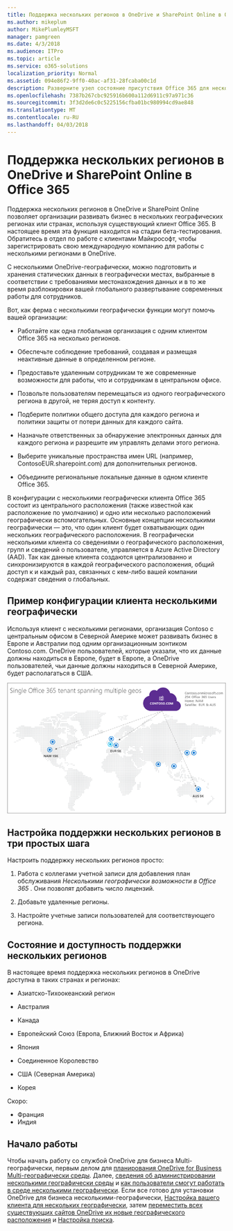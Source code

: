 ```yaml
---
title: Поддержка нескольких регионов в OneDrive и SharePoint Online в Office 365
ms.author: mikeplum
author: MikePlumleyMSFT
manager: pamgreen
ms.date: 4/3/2018
ms.audience: ITPro
ms.topic: article
ms.service: o365-solutions
localization_priority: Normal
ms.assetid: 094e86f2-9ff0-40ac-af31-28fcaba00c1d
description: Разверните узел состояние присутствия Office 365 для нескольких географических регионов с несколькими географически возможности в OneDrive и SharePoint Online.
ms.openlocfilehash: 7387b267cbc925916b600a112d6911c97a971c36
ms.sourcegitcommit: 3f3d2de6c0c5225156cfba01bc980994cd9ae848
ms.translationtype: MT
ms.contentlocale: ru-RU
ms.lasthandoff: 04/03/2018
---
```

# <a name="multi-geo-capabilities-in-onedrive-and-sharepoint-online-in-office-365"></a>Поддержка нескольких регионов в OneDrive и SharePoint Online в Office 365

Поддержка нескольких регионов в OneDrive и SharePoint Online позволяет организации развивать бизнес в нескольких географических регионах или странах, используя существующий клиент Office 365. В настоящее время эта функция находится на стадии бета-тестирования. Обратитесь в отдел по работе с клиентами Майкрософт, чтобы зарегистрировать свою международную компанию для работы с несколькими регионами в OneDrive.
  
С несколькими OneDrive-географически, можно подготовить и хранения статических данных в географически местах, выбранные в соответствии с требованиями местонахождения данных и в то же время разблокировки вашей глобального развертывание современных работы для сотрудников.
  
Вот, как ферма с несколькими географически функции могут помочь вашей организации:
  
- Работайте как одна глобальная организация с одним клиентом Office 365 на несколько регионов.
    
- Обеспечьте соблюдение требований, создавая и размещая неактивные данные в определенном регионе.
    
- Предоставьте удаленным сотрудникам те же современные возможности для работы, что и сотрудникам в центральном офисе.
    
- Позвольте пользователям перемещаться из одного географического региона в другой, не теряя доступ к контенту.
    
- Подберите политики общего доступа для каждого региона и политики защиты от потери данных для каждого сайта.
    
- Назначьте ответственных за обнаружение электронных данных для каждого региона и разрешите им управлять делами этого региона.
    
- Выберите уникальные пространства имен URL (например, ContosoEUR.sharepoint.com) для дополнительных регионов.
    
- Объедините региональные локальные данные в одном клиенте Office 365.
    
В конфигурации с несколькими географически клиента Office 365 состоит из центрального расположения (также известной как расположение по умолчанию) и одно или несколько расположений географически вспомогательных. Основные концепции несколькими географически — это, что один клиент будет охватывающих один нескольких географического расположения. В географически несколькими клиента со сведениями о географического расположения, групп и сведений о пользователе, управляется в Azure Active Directory (AAD). Так как данные клиента создаются централизованно и синхронизируются в каждой географического расположения, общий доступ к и каждый раз, связанных с кем-либо вашей компании содержат сведения о глобальных.
  
## <a name="sample-multi-geo-tenant-configuration"></a>Пример конфигурации клиента несколькими географически

Используя клиент с несколькими регионами, организация Contoso с центральным офисом в Северной Америке может развивать бизнес в Европе и Австралии под одним организационным зонтиком Contoso.com. OneDrive пользователей, которые указали, что их данные должны находиться в Европе, будет в Европе, а OneDrive пользователей, чьи данные должны находиться в Северной Америке, будет располагаться в США.
  
![Карта мира, отражающая географического расположения для Contoso и другие доступные географического расположения](images/df317ccc-2e53-411d-9211-a5aee63ca1e5.png)
  
## <a name="get-multi-geo-features-in-three-simple-steps"></a>Настройка поддержки нескольких регионов в три простых шага

Настроить поддержку нескольких регионов просто:
  
1. Работа с коллегами учетной записи для добавления план обслуживания _Несколькими географически возможности в Office 365_ . Они позволят добавить число лицензий.
    
2. Добавьте удаленные регионы.
    
3. Настройте учетные записи пользователей для соответствующего региона.
    
## <a name="multi-geo-status-and-availability"></a>Состояние и доступность поддержки нескольких регионов

В настоящее время поддержка нескольких регионов в OneDrive доступна в таких странах и регионах:
  
- Азиатско-Тихоокеанский регион
    
- Австралия
    
- Канада
    
- Европейский Союз (Европа, Ближний Восток и Африка)
    
- Япония
    
- Соединенное Королевство
    
- США (Северная Америка)
    
- Корея
      
Скоро:
  
- Франция
- Индия
    
## <a name="getting-started"></a>Начало работы

Чтобы начать работу со службой OneDrive для бизнеса Multi-географически, первым делом для [планирования OneDrive for Business Multi-географически среды](plan-for-multi-geo.md). Далее, [сведения об администрировании несколькими географически среды](administering-a-multi-geo-environment.md) и [как пользователи смогут работать в среде несколькими географически](multi-geo-user-experience.md). Если все готово для установки OneDrive для бизнеса несколькими-географически, [Настройка вашего клиента для нескольких географически](multi-geo-tenant-configuration.md), затем [переместить всех существующих сайтов OneDrive их новые географического расположения](move-onedrive-between-geo-locations.md) и [Настройка поиска](configure-search-for-multi-geo.md).
